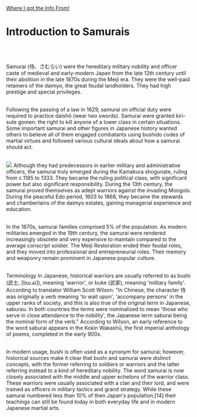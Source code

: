 <html>
   <head>
   </head>
<body>
  <div id="Intro">
    <a href="https://en.wikipedia.org/wiki/Samurai">Where I got the Info From!</a>
     <h1>Introduction to Samurais</h1><br><br>
    <p>Samurai (侍、さむらい) were the hereditary military nobility and officer caste of medieval and early-modern Japan from the late 12th century until their abolition in the late 1870s during the Meiji era. They were the well-paid retainers of the daimyo, the great feudal landholders. They had high prestige and special privileges.<br><br>

Following the passing of a law in 1629, samurai on official duty were required to practice daishō (wear two swords). Samurai were granted kiri-sute gomen: the right to kill anyone of a lower class in certain situations. Some important samurai and other figures in Japanese history wanted others to believe all of them engaged combatants using bushido codes of martial virtues and followed various cultural ideals about how a samurai should act.<br><br>

<img src="https://i.guim.co.uk/img/media/c32628c9673dad7056885dbb4be326009c6a9e5b/89_93_790_1288/master/790.jpg?width=700&quality=85&auto=format&fit=max&s=cacc41ee7519be46230eebc3256574b1"/>
Although they had predecessors in earlier military and administrative officers, the samurai truly emerged during the Kamakura shogunate, ruling from c.1185 to 1333. They became the ruling political class, with significant power but also significant responsibility. During the 13th century, the samurai proved themselves as adept warriors against the invading Mongols. During the peaceful Edo period, 1603 to 1868, they became the stewards and chamberlains of the daimyo estates, gaining managerial experience and education.<br><br>

In the 1870s, samurai families comprised 5% of the population. As modern militaries emerged in the 19th century, the samurai were rendered increasingly obsolete and very expensive to maintain compared to the average conscript soldier. The Meiji Restoration ended their feudal roles, and they moved into professional and entrepreneurial roles. Their memory and weaponry remain prominent in Japanese popular culture.<br><br>

Terminology
In Japanese, historical warriors are usually referred to as bushi (武士, [bɯ.ɕi]), meaning 'warrior', or buke (武家), meaning 'military family'. According to translator William Scott Wilson: "In Chinese, the character 侍 was originally a verb meaning 'to wait upon', 'accompany persons' in the upper ranks of society, and this is also true of the original term in Japanese, saburau. In both countries the terms were nominalized to mean 'those who serve in close attendance to the nobility', the Japanese term saburai being the nominal form of the verb." According to Wilson, an early reference to the word saburai appears in the Kokin Wakashū, the first imperial anthology of poems, completed in the early 900s.<br><br>

In modern usage, bushi is often used as a synonym for samurai; however, historical sources make it clear that bushi and samurai were distinct concepts, with the former referring to soldiers or warriors and the latter referring instead to a kind of hereditary nobility. The word samurai is now closely associated with the middle and upper echelons of the warrior class. These warriors were usually associated with a clan and their lord, and were trained as officers in military tactics and grand strategy. While these samurai numbered less than 10% of then Japan's population,[14] their teachings can still be found today in both everyday life and in modern Japanese martial arts.<br><br></p>

</body>
 </html>
